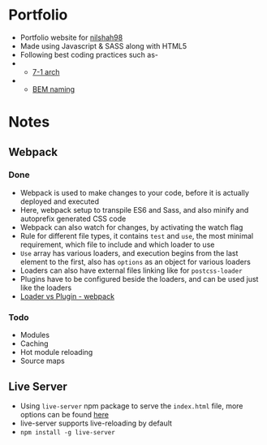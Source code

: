 # Portfolio

- Portfolio website for [nilshah98](https://github.com/nilshah98)
- Made using Javascript & SASS along with HTML5
- Following best coding practices such as-
- - [7-1 arch](https://sass-guidelin.es/#the-7-1-pattern)
- - [BEM naming](http://getbem.com/naming/)

# Notes
## Webpack
### Done
- Webpack is used to make changes to your code, before it is actually deployed and executed
- Here, webpack setup to transpile ES6 and Sass, and also minify and autoprefix generated CSS code
- Webpack can also watch for changes, by activating the watch flag
- Rule for different file types, it contains `test` and `use`, the most minimal requirement, which file to include and which loader to use
- `Use` array has various loaders, and execution begins from the last element to the first, also has `options` as an object for various loaders
- Loaders can also have external files linking like for `postcss-loader`
- Plugins have to be configured beside the loaders, and can be used just like the loaders
- [Loader vs Plugin - webpack](https://stackoverflow.com/questions/37452402/webpack-loaders-vs-plugins-whats-the-difference)

### Todo
- Modules
- Caching
- Hot module reloading
- Source maps

## Live Server
- Using `live-server` npm package to serve the `index.html` file, more options can be found [here](https://www.npmjs.com/package/live-server)
- live-server supports live-reloading by default
- `npm install -g live-server`

